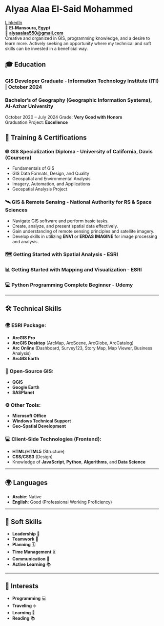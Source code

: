 # Alyaa Alaa El-Said Mohammed

[LinkedIn](https://www.linkedin.com/in/alyaa-alaa-258972202)  
📍 **El-Mansoura, Egypt**  
📧 **alyaaalaa550@gmail.com**  
Creative and organized in GIS, programming knowledge, and a desire to learn more. Actively seeking an opportunity where my technical and soft skills can be invested in a beneficial way.
## 🎓 Education

###  **GIS Developer Graduate** - Information Technology Institute (ITI) | October 2024

###  **Bachelor’s of Geography (Geographic Information Systems), Al-Azhar University** 
 October 2020 – July 2024 
Grade: **Very Good with Honors**  
Graduation Project: **Excellence** 


## 📜 Training & Certifications

### 🌐 **GIS Specialization Diploma** - University of California, Davis (Coursera)
- Fundamentals of GIS
- GIS Data Formats, Design, and Quality
- Geospatial and Environmental Analysis
- Imagery, Automation, and Applications
- Geospatial Analysis Project

### 🛰️ **GIS & Remote Sensing** - National Authority for RS & Space Sciences
- Navigate GIS software and perform basic tasks.
- Create, analyze, and present spatial data effectively.
- Gain understanding of remote sensing principles and satellite imagery.
- Develop skills in utilizing **ENVI** or **ERDAS IMAGINE** for image processing and analysis.

### 🗺️ **Getting Started with Spatial Analysis** - ESRI  
### 📊 **Getting Started with Mapping and Visualization** - ESRI  
### 💻 **Python Programming Complete Beginner** - Udemy  
 

---

## 🛠️ Technical Skills

### 🌍 **ESRI Package**:
- **ArcGIS Pro**
- **ArcGIS Desktop** (ArcMap, ArcScene, ArcGlobe, ArcCatalog)
- **Arc Online** (Dashboard, Survey123, Story Map, Map Viewer, Business Analysis)
- **ArcGIS Earth**

### 📡 **Open-Source GIS**:
- **QGIS**
- **Google Earth**
- **SASPlanet**

### ⚙️ **Other Tools**:
- **Microsoft Office**
- **Windows Technical Support**
- **Geo-Spatial Development**

### 💻 **Client-Side Technologies (Frontend)**:
- **HTML/HTML5** (Structure)
- **CSS/CSS3** (Design)
- Knowledge of **JavaScript**, **Python**, **Algorithms**, and **Data Science**

---

## 🌍 Languages
- **Arabic**: Native
- **English**: Good (Professional Working Proficiency)

---

## 💼 Soft Skills
- **Leadership** 🤝
- **Teamwork** 👥
- **Planning** 🗓️
- **Time Management** ⏳
- **Communication** 💬
- **Active Learning** 📚

---

## 🧳 Interests
- **Programming** 💻
- **Traveling** ✈️
- **Learning** 📖
- **Reading** 📚
